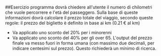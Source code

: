 ##Esercizio
programma dovrà chiedere all'utente il numero di chilometri che vuole percorrere e l'età del passeggero.
Sulla base di queste informazioni dovrà calcolare il prezzo totale del viaggio, secondo queste regole:
il prezzo del biglietto è definito in base ai km (0.21 € al km)

- Va applicato uno sconto del 20% per i minorenni
- Va applicato uno sconto del 40% per gli over 65.
  L'output del prezzo finale va messo fuori in forma umana (con massimo due decimali, per indicare centesimi sul prezzo). Questo richiederà un minimo di ricerca.
